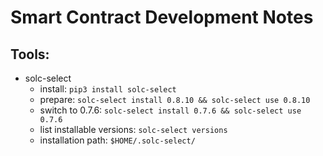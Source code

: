 Smart Contract Development Notes
================================

Tools:
------
- solc-select
  - install: `pip3 install solc-select`
  - prepare: `solc-select install 0.8.10 && solc-select use 0.8.10`
  - switch to 0.7.6: `solc-select install 0.7.6 && solc-select use 0.7.6`
  - list installable versions: `solc-select versions`
  - installation path: `$HOME/.solc-select/`

